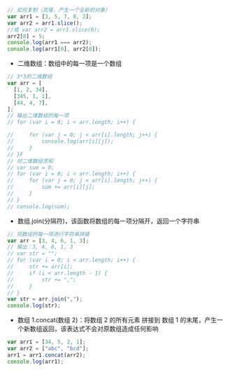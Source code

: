 ```js
// 如何复制（克隆，产生一个全新的对象）
var arr1 = [3, 5, 7, 8, 2];
var arr2 = arr1.slice();
//或 var arr2 = arr1.slice(0);
arr2[0] = 5;
console.log(arr1 === arr2);
console.log(arr1[0], arr2[0]);
```

- 二维数组：数组中的每一项是一个数组

```js
// 3*3的二维数组
var arr = [
  [1, 2, 34],
  [345, 1, 1],
  [44, 4, 7],
];
// 输出二维数组的每一项
// for (var i = 0; i < arr.length; i++) {

//     for (var j = 0; j < arr[i].length; j++) {
//         console.log(arr[i][j]);
//     }
// }F
// 对二维数组求和
// var sum = 0;
// for (var i = 0; i < arr.length; i++) {
//     for (var j = 0; j < arr[i].length; j++) {
//         sum += arr[i][j];
//     }
// }
// console.log(sum);
```

- 数组.join(分隔符)，该函数将数组的每一项分隔开，返回一个字符串

```js
// 将数组的每一项进行字符串拼接
var arr = [3, 4, 6, 1, 3];
// 输出：3, 4, 6, 1, 3
// var str = "";
// for (var i = 0; i < arr.length; i++) {
//     str += arr[i];
//     if (i < arr.length - 1) {
//         str += ",";
//     }
// }
var str = arr.join(",");
console.log(str);
```

- 数组 1.concat(数组 2)：将数组 2 的所有元素 拼接到 数组 1 的末尾，产生一个新数组返回，该表达式不会对原数组造成任何影响

```js
var arr1 = [34, 5, 2, 1];
var arr2 = ["abc", "bcd"];
arr1 = arr1.concat(arr2);
console.log(arr1);
```
